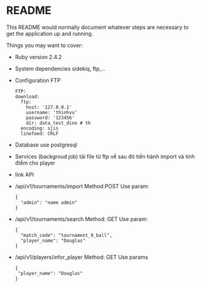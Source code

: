 # README

This README would normally document whatever steps are necessary to get the
application up and running.

Things you may want to cover:

* Ruby version
  2.4.2
* System dependencies
  sidekiq, ftp,...
* Configuration FTP
  ```
  FTP:
  download:
    ftp:
      host: '127.0.0.1'
      username: 'thinhvu'
      password: '123456'
      dir: data_test_dino # th
    encoding: sjis
    linefeed: CRLF
  ```
* Database use
  postgresql
  
* Services (backgroud job)
  tải file từ ftp về sau đó tiến hành import và tính điểm cho player
* link API
- /api/v1/tournaments/import
  Method:POST
  Use param:
  ```
  {
	"admin": "name admin"
  }
  ```
- /api/v1/tournaments/search
  Method: GET
  Use param:
  ```
  {
	"match_code": "tournament_9_ball",
	"player_name": "Douglas"
  }
  ```
- /api/v1/players/infor_player
  Method: GET Use params
   ```
  {
  	"player_name": "Douglas"
  }
  ```
